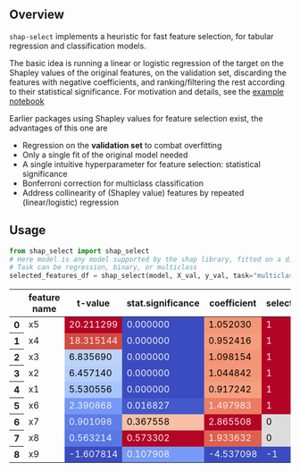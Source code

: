 ## Overview
`shap-select` implements a heuristic for fast feature selection, for tabular regression and classification models. 

The basic idea is running a linear or logistic regression of the target on the Shapley values of 
the original features, on the validation set,
discarding the features with negative coefficients, and ranking/filtering the rest according to their 
statistical significance. For motivation and details, see the [example notebook](https://github.com/transferwise/shap-select/blob/main/docs/Quick%20feature%20selection%20through%20regression%20on%20Shapley%20values.ipynb)

Earlier packages using Shapley values for feature selection exist, the advantages of this one are
* Regression on the **validation set** to combat overfitting
* Only a single fit of the original model needed
* A single intuitive hyperparameter for feature selection: statistical significance
* Bonferroni correction for multiclass classification
* Address collinearity of (Shapley value) features by repeated (linear/logistic) regression

## Usage
```python
from shap_select import shap_select
# Here model is any model supported by the shap library, fitted on a different (train) dataset
# Task can be regression, binary, or multiclass
selected_features_df = shap_select(model, X_val, y_val, task="multiclass", threshold=0.05)
```


<style type="text/css">
#T_694ab_row0_col1, #T_694ab_row0_col4, #T_694ab_row1_col4, #T_694ab_row2_col4, #T_694ab_row3_col4, #T_694ab_row4_col4, #T_694ab_row5_col4, #T_694ab_row6_col3, #T_694ab_row7_col2 {
  background-color: #b40426;
  color: #f1f1f1;
}
#T_694ab_row0_col2, #T_694ab_row1_col2, #T_694ab_row2_col2, #T_694ab_row3_col2, #T_694ab_row4_col2, #T_694ab_row8_col1, #T_694ab_row8_col3, #T_694ab_row8_col4 {
  background-color: #3b4cc0;
  color: #f1f1f1;
}
#T_694ab_row0_col3, #T_694ab_row3_col3 {
  background-color: #f39778;
  color: #000000;
}
#T_694ab_row1_col1 {
  background-color: #d24b40;
  color: #f1f1f1;
}
#T_694ab_row1_col3 {
  background-color: #f59d7e;
  color: #000000;
}
#T_694ab_row2_col1 {
  background-color: #bcd2f7;
  color: #000000;
}
#T_694ab_row2_col3 {
  background-color: #f39577;
  color: #000000;
}
#T_694ab_row3_col1 {
  background-color: #b6cefa;
  color: #000000;
}
#T_694ab_row4_col1 {
  background-color: #a7c5fe;
  color: #000000;
}
#T_694ab_row4_col3 {
  background-color: #f59f80;
  color: #000000;
}
#T_694ab_row5_col1 {
  background-color: #7597f6;
  color: #f1f1f1;
}
#T_694ab_row5_col2 {
  background-color: #4358cb;
  color: #f1f1f1;
}
#T_694ab_row5_col3 {
  background-color: #eb7d62;
  color: #f1f1f1;
}
#T_694ab_row6_col1 {
  background-color: #5e7de7;
  color: #f1f1f1;
}
#T_694ab_row6_col2 {
  background-color: #f6bfa6;
  color: #000000;
}
#T_694ab_row6_col4, #T_694ab_row7_col4 {
  background-color: #dddcdc;
  color: #000000;
}
#T_694ab_row7_col1 {
  background-color: #5977e3;
  color: #f1f1f1;
}
#T_694ab_row7_col3 {
  background-color: #de614d;
  color: #f1f1f1;
}
#T_694ab_row8_col2 {
  background-color: #779af7;
  color: #f1f1f1;
}
</style>
<table id="T_694ab">
  <thead>
    <tr>
      <th class="blank level0" >&nbsp;</th>
      <th id="T_694ab_level0_col0" class="col_heading level0 col0" >feature name</th>
      <th id="T_694ab_level0_col1" class="col_heading level0 col1" >t-value</th>
      <th id="T_694ab_level0_col2" class="col_heading level0 col2" >stat.significance</th>
      <th id="T_694ab_level0_col3" class="col_heading level0 col3" >coefficient</th>
      <th id="T_694ab_level0_col4" class="col_heading level0 col4" >selected</th>
    </tr>
  </thead>
  <tbody>
    <tr>
      <th id="T_694ab_level0_row0" class="row_heading level0 row0" >0</th>
      <td id="T_694ab_row0_col0" class="data row0 col0" >x5</td>
      <td id="T_694ab_row0_col1" class="data row0 col1" >20.211299</td>
      <td id="T_694ab_row0_col2" class="data row0 col2" >0.000000</td>
      <td id="T_694ab_row0_col3" class="data row0 col3" >1.052030</td>
      <td id="T_694ab_row0_col4" class="data row0 col4" >1</td>
    </tr>
    <tr>
      <th id="T_694ab_level0_row1" class="row_heading level0 row1" >1</th>
      <td id="T_694ab_row1_col0" class="data row1 col0" >x4</td>
      <td id="T_694ab_row1_col1" class="data row1 col1" >18.315144</td>
      <td id="T_694ab_row1_col2" class="data row1 col2" >0.000000</td>
      <td id="T_694ab_row1_col3" class="data row1 col3" >0.952416</td>
      <td id="T_694ab_row1_col4" class="data row1 col4" >1</td>
    </tr>
    <tr>
      <th id="T_694ab_level0_row2" class="row_heading level0 row2" >2</th>
      <td id="T_694ab_row2_col0" class="data row2 col0" >x3</td>
      <td id="T_694ab_row2_col1" class="data row2 col1" >6.835690</td>
      <td id="T_694ab_row2_col2" class="data row2 col2" >0.000000</td>
      <td id="T_694ab_row2_col3" class="data row2 col3" >1.098154</td>
      <td id="T_694ab_row2_col4" class="data row2 col4" >1</td>
    </tr>
    <tr>
      <th id="T_694ab_level0_row3" class="row_heading level0 row3" >3</th>
      <td id="T_694ab_row3_col0" class="data row3 col0" >x2</td>
      <td id="T_694ab_row3_col1" class="data row3 col1" >6.457140</td>
      <td id="T_694ab_row3_col2" class="data row3 col2" >0.000000</td>
      <td id="T_694ab_row3_col3" class="data row3 col3" >1.044842</td>
      <td id="T_694ab_row3_col4" class="data row3 col4" >1</td>
    </tr>
    <tr>
      <th id="T_694ab_level0_row4" class="row_heading level0 row4" >4</th>
      <td id="T_694ab_row4_col0" class="data row4 col0" >x1</td>
      <td id="T_694ab_row4_col1" class="data row4 col1" >5.530556</td>
      <td id="T_694ab_row4_col2" class="data row4 col2" >0.000000</td>
      <td id="T_694ab_row4_col3" class="data row4 col3" >0.917242</td>
      <td id="T_694ab_row4_col4" class="data row4 col4" >1</td>
    </tr>
    <tr>
      <th id="T_694ab_level0_row5" class="row_heading level0 row5" >5</th>
      <td id="T_694ab_row5_col0" class="data row5 col0" >x6</td>
      <td id="T_694ab_row5_col1" class="data row5 col1" >2.390868</td>
      <td id="T_694ab_row5_col2" class="data row5 col2" >0.016827</td>
      <td id="T_694ab_row5_col3" class="data row5 col3" >1.497983</td>
      <td id="T_694ab_row5_col4" class="data row5 col4" >1</td>
    </tr>
    <tr>
      <th id="T_694ab_level0_row6" class="row_heading level0 row6" >6</th>
      <td id="T_694ab_row6_col0" class="data row6 col0" >x7</td>
      <td id="T_694ab_row6_col1" class="data row6 col1" >0.901098</td>
      <td id="T_694ab_row6_col2" class="data row6 col2" >0.367558</td>
      <td id="T_694ab_row6_col3" class="data row6 col3" >2.865508</td>
      <td id="T_694ab_row6_col4" class="data row6 col4" >0</td>
    </tr>
    <tr>
      <th id="T_694ab_level0_row7" class="row_heading level0 row7" >7</th>
      <td id="T_694ab_row7_col0" class="data row7 col0" >x8</td>
      <td id="T_694ab_row7_col1" class="data row7 col1" >0.563214</td>
      <td id="T_694ab_row7_col2" class="data row7 col2" >0.573302</td>
      <td id="T_694ab_row7_col3" class="data row7 col3" >1.933632</td>
      <td id="T_694ab_row7_col4" class="data row7 col4" >0</td>
    </tr>
    <tr>
      <th id="T_694ab_level0_row8" class="row_heading level0 row8" >8</th>
      <td id="T_694ab_row8_col0" class="data row8 col0" >x9</td>
      <td id="T_694ab_row8_col1" class="data row8 col1" >-1.607814</td>
      <td id="T_694ab_row8_col2" class="data row8 col2" >0.107908</td>
      <td id="T_694ab_row8_col3" class="data row8 col3" >-4.537098</td>
      <td id="T_694ab_row8_col4" class="data row8 col4" >-1</td>
    </tr>
  </tbody>
</table>


